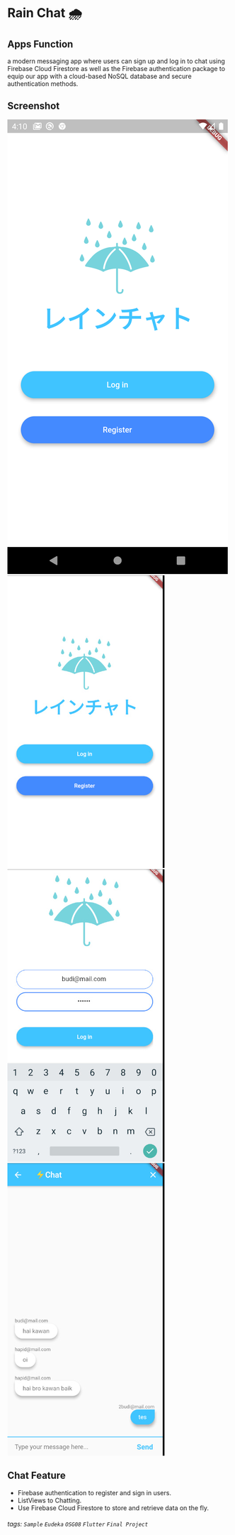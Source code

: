 # Rain Chat 🌧️

## Apps Function

a modern messaging app where users can sign up and log in to chat using Firebase Cloud Firestore as well as the Firebase authentication package to equip our app with a cloud-based NoSQL database and secure authentication methods. 

## Screenshot
![chatsapp](https://github.com/budijuarto/rain-chat/blob/master/Screenshot_1580980248.png)
![chatsapp](https://github.com/budijuarto/rain-chat/blob/master/bandicam%202020-02-06%2016-15-32-024.jpg)
![chatsapp](https://github.com/budijuarto/rain-chat/blob/master/bandicam%202020-02-06%2016-15-47-460.jpg)
![chatsapp](https://github.com/budijuarto/rain-chat/blob/master/bandicam%202020-02-06%2016-17-32-774.jpg)


## Chat Feature

- Firebase authentication to register and sign in users.
- ListViews to Chatting.
- Use Firebase Cloud Firestore to store and retrieve data on the fly.



###### tags: `Sample` `Eudeka` `OSG08` `Flutter` `Final Project`
